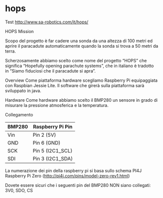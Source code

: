# hops
Test
http://www.sa-robotics.com/it/hops/

HOPS Mission

Scopo del progetto è far cadere una sonda da una altezza di 100 metri ed aprire il paracadute automaticamente quando la sonda si trova a 50 metri da terra.


Scherzosamente abbiamo scelto come nome del progetto “HOPS” che significa “Hopefully opening parachute systems”, che in italiano è tradotto in “Siamo fiduciosi che il paracadute si apra”.

Overview
Come piattaforma hardware scegliamo Raspberry Pi equipaggiata con Raspbian Jessie Lite. Il software che girerà sulla piattaforma sarà sviluppato in java.

Hardware
Come hardware abbiamo scelto il BMP280 un sensore in grado di misurare la pressione atmosferica e la temperatura.

Collegamento

| BMP280 | Raspberry Pi Pin |
|--------|------------------|
| Vin    | Pin 2 (5V)       |
| GND    | Pin 6 (GND)      |
| SCK    | Pin 5 (I2C1_SCL) |
| SDI    | Pin 3 (I2C1_SDA) |
La numerazione dei pin della raspberry pi si basa sullo schema PI4J Raspberry Pi Zero (http://pi4j.com/pins/model-zero-rev1.html)

Dovete essere sicuri che i seguenti pin del BMP280 NON siano collegati: 3V0, SDO, CS
